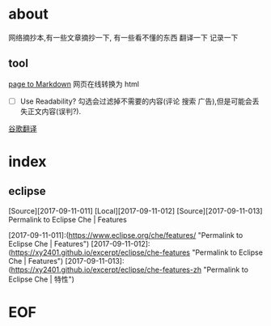 # about
网络摘抄本,有一些文章摘抄一下, 有一些看不懂的东西 翻译一下 记录一下

## tool



[page to Markdown](http://fuckyeahmarkdown.com/)    网页在线转换为 html  
- [ ] Use Readability?  勾选会过滤掉不需要的内容(评论 搜索 广告),但是可能会丢失正文内容(误判?).


[谷歌翻译](https://translate.google.com)



# index


## eclipse


[Source][2017-09-11-011]  [Local][2017-09-11-012]   [Source][2017-09-11-013] Permalink to Eclipse Che | Features


[2017-09-11-011]:(https://www.eclipse.org/che/features/ "Permalink to Eclipse Che | Features")
[2017-09-11-012]:(https://xy2401.github.io/excerpt/eclipse/che-features "Permalink to Eclipse Che | Features")
[2017-09-11-013]:(https://xy2401.github.io/excerpt/eclipse/che-features-zh "Permalink to Eclipse Che | 特性")




[1]: https://www.eclipse.org/che/images/logo-eclipseche.svg




# EOF
